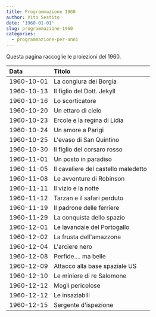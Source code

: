 ```yaml
---
title: Programmazione 1960
author: Vito Sestito
date: '1960-01-01'
slug: programmazione-1960
categories:
  - programmazione-per-anni
---
```



Questa pagina raccoglie le proiezioni del 1960.






|Data       |Titolo                              |
|:----------|:-----------------------------------|
|1960-10-01 |La congiura dei Borgia              |
|1960-10-13 |Il figlio del Dott. Jekyll          |
|1960-10-16 |Lo scorticatore                     |
|1960-10-20 |Un ettaro di cielo                  |
|1960-10-23 |Ercole e la regina di Lidia         |
|1960-10-24 |Un amore a Parigi                   |
|1960-10-25 |L'evaso di San Quintino             |
|1960-10-30 |Il figlio del corsaro rosso         |
|1960-11-01 |Un posto in paradiso                |
|1960-11-05 |Il cavaliere del castello maledetto |
|1960-11-08 |Le avventure di Robinson            |
|1960-11-11 |Il vizio e la notte                 |
|1960-11-12 |Tarzan e il safari perduto          |
|1960-11-19 |Il padrone delle ferriere           |
|1960-11-29 |La conquista dello spazio           |
|1960-12-01 |Le lavandaie del Portogallo         |
|1960-12-02 |La frusta dell'amazzone             |
|1960-12-04 |L'arciere nero                      |
|1960-12-08 |Perfide.... ma belle                |
|1960-12-09 |Attacco alla base spaziale US       |
|1960-12-10 |Le miniere di re Salomone           |
|1960-12-12 |Mogli pericolose                    |
|1960-12-12 |Le insaziabili                      |
|1960-12-15 |Sergente d'ispezione                |

